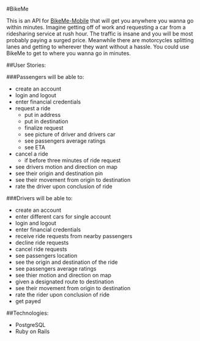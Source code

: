#BikeMe

This is an API for [BikeMe-Mobile](https://github.com/salehrastani/BikeMe-mobile) that will get you anywhere you wanna go within minutes. Imagine getting off of work and requesting a car from a ridesharing service at rush hour. The traffic is insane and you will be most probably paying a surged price. Meanwhile there are motorcycles splitting lanes and getting to wherever they want without a hassle. You could use BikeMe to get to where you wanna go in minutes.


##User Stories:

###Passengers will be able to:

 - create an account
 - login and logout
 - enter financial credentials
 - request a ride
   - put in address
   - put in destination
   - finalize request
   - see picture of driver and drivers car
   - see passengers average ratings
   - see ETA
 - cancel a ride
   - if before three minutes of ride request
 - see drivers motion and direction on map
 - see their origin and destination pin
 - see their movement from origin to destination
 - rate the driver upon conclusion of ride
 
###Drivers will be able to:

 - create an account
 - enter different cars for single account
 - login and logout
 - enter financial credentials
 - receive ride requests from nearby passengers
 - decline ride requests
 - cancel ride requests
 - see passengers location
 - see the origin and destination of the ride
 - see passengers average ratings
 - see thier motion and direction on map
 - given a designated route to destination
 - see their movement from origin to destination
 - rate the rider upon conclusion of ride
 - get payed


##Technologies:

 - PostgreSQL
 - Ruby on Rails


